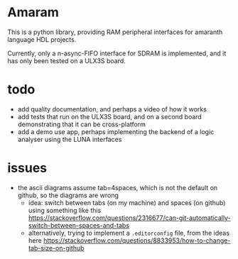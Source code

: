 # Amaram

This is a python library, providing RAM peripheral interfaces for amaranth language HDL projects.

Currently, only a n-async-FIFO interface for SDRAM is implemented, and it has only been tested on a ULX3S board.

# todo
- add quality documentation, and perhaps a video of how it works
- add tests that run on the ULX3S board, and on a second board demonstrating that it can be cross-platform
- add a demo use app, perhaps implementing the backend of a logic analyser using the LUNA interfaces

# issues
- the ascii diagrams assume tab=4spaces, which is not the default on github, so the diagrams are wrong
	- idea: switch between tabs (on my machine) and spaces (on github) using something like this https://stackoverflow.com/questions/2316677/can-git-automatically-switch-between-spaces-and-tabs
	- alternatively, trying to implement a `.editorconfig` file, from the ideas here https://stackoverflow.com/questions/8833953/how-to-change-tab-size-on-github


